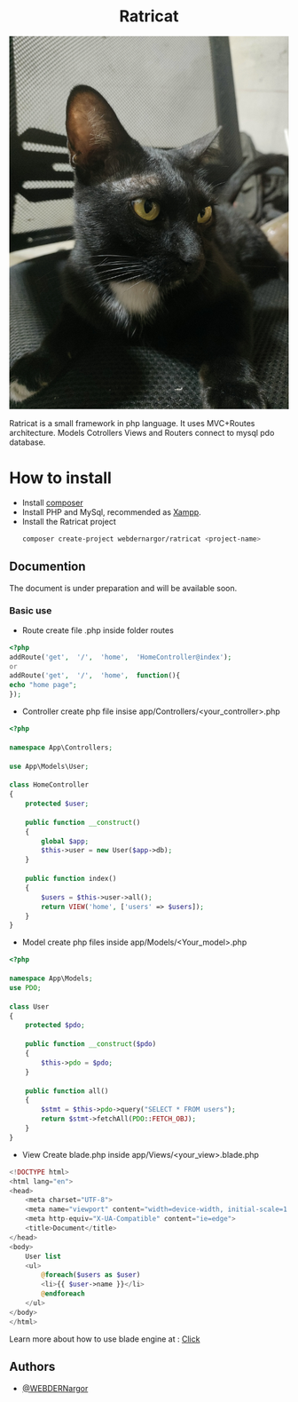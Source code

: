 
<h1 align="center">Ratricat</h1>
<p  align="center">
<img  width="512" src="https://github.com/WEBDERNargor/ratricat/blob/main/Ratricat.jpg?raw=true"  alt="Material Bread logo">
</p>
Ratricat is a small framework in php language. It uses MVC+Routes architecture. Models Cotrollers Views and Routers connect to mysql pdo database.
 

# How to install

 - Install [composer](https://getcomposer.org/)
 - Install PHP and MySql, recommended as [Xampp](https://www.apachefriends.org/).
 - Install the Ratricat project
    ```bash 
    composer create-project webdernargor/ratricat <project-name>
    ```

## Documention

The document is under preparation and will be available soon.

### Basic use
- Route create file .php inside folder routes
```php
<?php
addRoute('get',  '/',  'home',  'HomeController@index');
or
addRoute('get',  '/',  'home',  function(){
echo "home page";
});
```
- Controller create php file insise app/Controllers/<your_controller>.php
```php
<?php

namespace App\Controllers;

use App\Models\User;

class HomeController
{
    protected $user;

    public function __construct()
    {
        global $app;
        $this->user = new User($app->db);
    }

    public function index()
    {
        $users = $this->user->all();
        return VIEW('home', ['users' => $users]);
    }
}
```

- Model create php files inside app/Models/<Your_model>.php
```php
<?php

namespace App\Models;
use PDO;

class User
{
    protected $pdo;

    public function __construct($pdo)
    {
        $this->pdo = $pdo;
    }

    public function all()
    {
        $stmt = $this->pdo->query("SELECT * FROM users");
        return $stmt->fetchAll(PDO::FETCH_OBJ);
    }
}
```
- View Create blade.php inside app/Views/<your_view>.blade.php

```php
<!DOCTYPE html>
<html lang="en">
<head>
    <meta charset="UTF-8">
    <meta name="viewport" content="width=device-width, initial-scale=1.0">
    <meta http-equiv="X-UA-Compatible" content="ie=edge">
    <title>Document</title>
</head>
<body>
    User list
    <ul>
        @foreach($users as $user)
        <li>{{ $user->name }}</li>
        @endforeach
    </ul>
</body>
</html>
```
Learn more about how to use blade engine at : [Click](https://laravel.com/docs/5.8/blade)
## Authors

- [@WEBDERNargor](https://github.com/WEBDERNargor)